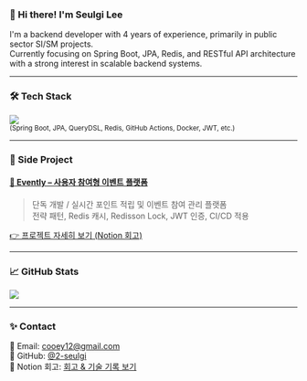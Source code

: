 ### 👋 Hi there! I'm Seulgi Lee

I'm a backend developer with 4 years of experience, primarily in public sector SI/SM projects.  
Currently focusing on Spring Boot, JPA, Redis, and RESTful API architecture with a strong interest in scalable backend systems.

---

### 🛠 Tech Stack

<img src="https://skillicons.dev/icons?i=java,spring,redis,mysql,github,docker" /><br>
<sub>(Spring Boot, JPA, QueryDSL, Redis, GitHub Actions, Docker, JWT, etc.)</sub>

---

### 🎯 Side Project

#### [📌 Evently – 사용자 참여형 이벤트 플랫폼](https://github.com/2-seulgi/evently)
> 단독 개발 / 실시간 포인트 적립 및 이벤트 참여 관리 플랫폼  
> 전략 패턴, Redis 캐시, Redisson Lock, JWT 인증, CI/CD 적용

[👉 프로젝트 자세히 보기 (Notion 회고)](https://www.notion.so/78eb27f82a6b4cb19667f37c98389ef9?v=1f315730d3ba807d976a000cdcbb03e6&source=copy_link)

---

### 📈 GitHub Stats

<img src="https://github-readme-stats.vercel.app/api?username=2-seulgi&show_icons=true&theme=gotham" />

---

### ✨ Contact

📧 Email: cooey12@gmail.com  
🔗 GitHub: [@2-seulgi](https://github.com/2-seulgi)  
🔗 Notion 회고: [회고 & 기술 기록 보기](https://www.notion.so/78eb27f82a6b4cb19667f37c98389ef9?v=1f315730d3ba807d976a000cdcbb03e6)

